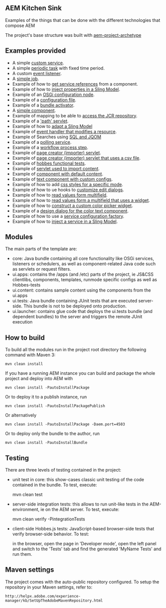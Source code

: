 ## AEM Kitchen Sink
Examples of the things that can be done with the different technologies that compose AEM

The project's base structure was built with [aem-project-archetype](https://github.com/Adobe-Marketing-Cloud/aem-project-archetype)

## Examples provided

* A simple [custom service](https://github.com/magma-labs/aem-kitchensink/commit/9836a1befa9e98a9e2932405d6d7e7eeb7b2346b).
* A simple [periodic task](https://github.com/magma-labs/aem-kitchensink/commit/2564a33fb025086b7c85aa635d86e39a165bdf8c) with fixed time period.
* A custom [event listener](https://github.com/magma-labs/aem-kitchensink/commit/5d12b828b91a5b79c948366e42c1908d6b5d8b02).
* A [simple job](https://github.com/magma-labs/aem-kitchensink/commit/fca6c4d50df9f54e40bc6a23c3a4a2171fc17eaa).
* Example of how to [get service references](https://github.com/magma-labs/aem-kitchensink/commit/a05c401ddeb19558605cf6a7f2a777b76bfd97f2) from a component.
* Example of how to [inject properties in a Sling Model](https://github.com/magma-labs/aem-kitchensink/commit/f871b084e5a59e619ee9add659db970675b8e659).
* Example of an [OSGi configuration node](https://github.com/magma-labs/aem-kitchensink/commit/2d33dee421a284e79ddeff66e62680e3122fc1cc).
* Example of a [configuration file](https://github.com/magma-labs/aem-kitchensink/commit/73d8f496df3698b1dbd830397daf40c87f46dc4c).
* Example of a [bundle activator](https://github.com/magma-labs/aem-kitchensink/commit/51fa1c0976c0104daaa327247494ec507153910c).
* A [simple component](https://github.com/magma-labs/aem-kitchensink/commit/30e7ddf1426d304899fa716a47caf946f32621d0).
* Example of mapping to be able to [access the JCR repository](https://github.com/magma-labs/aem-kitchensink/commit/91340d9b371a0851f496519632b0d194e58516ce).
* Example of a ['path' servlet](https://github.com/magma-labs/aem-kitchensink/commit/9c6e9ca12e8c6e6690ca68264e9fcb59394aab97).
* Example of how to [adapt a Sling Model](https://github.com/magma-labs/aem-kitchensink/commit/d0872cfe05f571a96e5c5334988cfb9ab8894cb6)
* Example of [event handler that modifies a resource](https://github.com/magma-labs/aem-kitchensink/commit/1b16ef071372e1ae1af359f31e9ef4fa820b0b22).
* Example of Searches using [SQL and JQOM](https://github.com/magma-labs/aem-kitchensink/commit/e552139195cd50d825fe028e153d95bfba04469e)
* Example of a [polling service](https://github.com/magma-labs/aem-kitchensink/commit/57f00658d7f9dfb16a9d24881a370ae3b9fd3180).
* Example of a [workflow process step](https://github.com/magma-labs/aem-kitchensink/commit/7784feb7e9b54de08a4b425d1860cb2aedbb84c5).
* Example of [page creator (importer) servlet](https://github.com/magma-labs/aem-kitchensink/commit/ac74dee55c9b0cea5e70b3822f1ae2cff3738a04).
* Example of [page creator (importer) servlet that uses a csv file](https://github.com/magma-labs/aem-kitchensink/commit/0117a5cb1383fbda720b4e5df8e1ba75558967d3).
* Example of [hobbes functional tests](https://github.com/magma-labs/aem-kitchensink/commit/02a163e6f51351c78afca2a95a786a87ea9244cd).
* Example of [servlet used to import content](https://github.com/magma-labs/aem-kitchensink/commit/e6197b59080c18ce62de59e88d69c605c648456f).
* Example of [component with default content](https://github.com/magma-labs/aem-kitchensink/commit/1cad10b1e2752d0367a83983776657b961958287).
* Example of [text component with custom configs](https://github.com/magma-labs/aem-kitchensink/commit/a5aa9217af8c279fd7387dc384f18f3a2f36621f).
* Example of how to add [css styles for a specific mode](https://github.com/magma-labs/aem-kitchensink/commit/ae6b2e57932260f6ba49c327d4a18a391891862e).
* Example of how to ue hooks to [customize edit dialogs](https://github.com/magma-labs/aem-kitchensink/commit/d0092b6458ac8b0b08efc49fdf5e24e5101f923a).
* Example of how to [read values form multifield](https://github.com/magma-labs/aem-kitchensink/commit/eb86974c6b7682274c88ec841596e3a363b5f62c).
* Example of how to [read values form a multifield that uses a widget](https://github.com/magma-labs/aem-kitchensink/commit/edb1c52cad2abacea747cfe94d2899a1c5547daa).
* Example of how to [construct a custom color picker widget](https://github.com/magma-labs/aem-kitchensink/commit/7e43b4640af91cd9d33f1753333ede85cea3e6b8).
* Example of a [design dialog for the color text component](https://github.com/magma-labs/aem-kitchensink/commit/a1c5ffe367a4efba45480b67c369b861ee68d6ef).
* Example of how to use a [service configuration factory](https://github.com/magma-labs/aem-kitchensink/commit/a05f2bd8a3d1015516b3aa2cb8f0a21a09459c02).
* Example of how to [inject a service in a Sling Model](https://github.com/magma-labs/aem-kitchensink/commit/d37bea84c43b473bf0da68a58eafba467325a3ab).

## Modules

The main parts of the template are:

* core: Java bundle containing all core functionality like OSGi services, listeners or schedulers, as well as component-related Java code such as servlets or request filters.
* ui.apps: contains the /apps (and /etc) parts of the project, ie JS&CSS clientlibs, components, templates, runmode specific configs as well as Hobbes-tests
* ui.content: contains sample content using the components from the ui.apps
* ui.tests: Java bundle containing JUnit tests that are executed server-side. This bundle is not to be deployed onto production.
* ui.launcher: contains glue code that deploys the ui.tests bundle (and dependent bundles) to the server and triggers the remote JUnit execution

## How to build

To build all the modules run in the project root directory the following command with Maven 3:

    mvn clean install

If you have a running AEM instance you can build and package the whole project and deploy into AEM with  

    mvn clean install -PautoInstallPackage
    
Or to deploy it to a publish instance, run

    mvn clean install -PautoInstallPackagePublish
    
Or alternatively

    mvn clean install -PautoInstallPackage -Daem.port=4503

Or to deploy only the bundle to the author, run

    mvn clean install -PautoInstallBundle

## Testing

There are three levels of testing contained in the project:

* unit test in core: this show-cases classic unit testing of the code contained in the bundle. To test, execute:

    mvn clean test

* server-side integration tests: this allows to run unit-like tests in the AEM-environment, ie on the AEM server. To test, execute:

    mvn clean verify -PintegrationTests

* client-side Hobbes.js tests: JavaScript-based browser-side tests that verify browser-side behavior. To test:

    in the browser, open the page in 'Developer mode', open the left panel and switch to the 'Tests' tab and find the generated 'MyName Tests' and run them.


## Maven settings

The project comes with the auto-public repository configured. To setup the repository in your Maven settings, refer to:

    http://helpx.adobe.com/experience-manager/kb/SetUpTheAdobeMavenRepository.html

